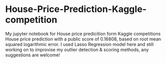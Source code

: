 # House-Price-Prediction-Kaggle-competition
My jupyter notebook for House price predicition form Kaggle competitions
House price prediction with a public score of 0.16808, based on root mean squared logarithmic error. I used Lasso Regression model here and still working on to improvise my outlier detection & scoring methods, any suggestions are welcome!
